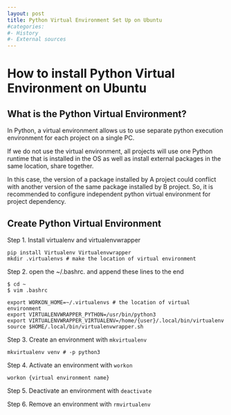 ```yaml
---
layout: post
title: Python Virtual Environment Set Up on Ubuntu
#categories:
#- History
#- External sources
---
```


<h1> How to install Python Virtual Environment on Ubuntu </h1>

<h2> What is the Python Virtual Environment? </h2>

In Python, a virtual environment allows us to use separate python execution environment for each project on a single PC.

If we do not use the virtual environment, all projects will use one Python runtime that is installed in the OS as well as install external packages in the same location, share together. 

In this case, the version of a package installed by A project could conflict with another version of the same package installed by B project. So, it is recommended to configure independent python virtual environment for project dependency. 

<h2> Create Python Virtual Environment </h2>

Step 1. Install virtualenv and virtualenvwrapper
```shell
pip install Virtualenv Virtualenvwrapper
mkdir .virtualenvs # make the location of virtual environment
```

Step 2. open the ~/.bashrc. and append these lines to the end  
```shell
$ cd ~
$ vim .bashrc
```

```shell
export WORKON_HOME=~/.virtualenvs # the location of virtual environment 
export VIRTUALENVWRAPPER_PYTHON=/usr/bin/python3
export VIRTUALENVWRAPPER_VIRTUALENV=/home/{user}/.local/bin/virtualenv
source $HOME/.local/bin/virtualenvwrapper.sh
```

Step 3. Create an environment with `mkvirtualenv`
```shell
mkvirtualenv venv # -p python3
```


Step 4. Activate an environment with `workon`
```shell
workon {virtual environment name}
```

Step 5. Deactivate an environment with `deactivate`

Step 6. Remove an environment with `rmvirtualenv`





